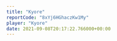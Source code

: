 ```yaml
---
title: "Kyore"
reportCode: "8xYj6HGhaczKw1My"
player: "Kyore"
date: 2021-09-08T20:17:22.766000+00:00
---
```


